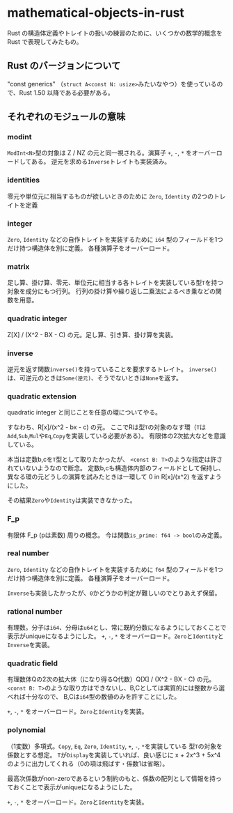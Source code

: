 # mathematical-objects-in-rust
Rust の構造体定義やトレイトの扱いの練習のために、いくつかの数学的概念を Rust で表現してみたもの。

## Rust のバージョンについて
"const generics" （```struct A<const N: usize>```みたいなやつ）を使っているので、Rust 1.50 以降である必要がある。

## それぞれのモジュールの意味
### modint
```ModInt<N>```型の対象は Z / NZ の元と同一視される。演算子 ```+```, ```-```, ```*``` をオーバーロードしてある。
逆元を求める```Inverse```トレイトも実装済み。

### identities
零元や単位元に相当するものが欲しいときのために ```Zero```, ```Identity``` の2つのトレイトを定義

### integer
```Zero```, ```Identity``` などの自作トレイトを実装するために ```i64``` 型のフィールドを1つだけ持つ構造体を別に定義。
各種演算子をオーバーロード。

### matrix
足し算、掛け算、零元、単位元に相当する各トレイトを実装している型```T```を持つ対象を成分にもつ行列。
行列の掛け算や繰り返し二乗法によるべき乗などの関数を用意。

### quadratic integer
Z\[X\] / (X^2 - BX - C) の元。足し算、引き算、掛け算を実装。

### inverse
逆元を返す関数```inverse()```を持っていることを要求するトレイト。
```inverse()```は、可逆元のときは```Some(逆元)```、そうでないときは```None```を返す。

### quadratic extension
quadratic integer と同じことを任意の環についてやる。

すなわち、R[x]/(x^2 - bx - c) の元。
ここでRは型```T```の対象のなす環（```T```は```Add```,```Sub```,```Mul```や```Eq```,```Copy```を実装している必要がある）。
有限体の2次拡大などを意識している。

本当は定数b,cを```T```型として取りたかったが、
```<const B: T>```のような指定は許されていないようなので断念。
定数b,cも構造体内部のフィールドとして保持し、
異なる環の元どうしの演算を試みたときは一環して 0 in R[x]/(x^2) を返すようにした。

その結果```Zero```や```Identity```は実装できなかった。

### F_p
有限体 F_p (pは素数) 周りの概念。
今は関数```is_prime: f64 -> bool```のみ定義。

### real number
```Zero```, ```Identity``` などの自作トレイトを実装するために ```f64``` 型のフィールドを1つだけ持つ構造体を別に定義。
各種演算子をオーバーロード。

```Inverse```も実装したかったが、```0```かどうかの判定が難しいのでとりあえず保留。

### rational number
有理数。分子は```i64```、分母は```u64```とし、常に既約分数になるようにしておくことで表示がuniqueになるようにした。
```+```, ```-```, ```*``` をオーバーロード。```Zero```と```Identity```と```Inverse```を実装。

### quadratic field
有理数体Qの2次の拡大体（になり得るQ代数）Q\[X\] / (X^2 - BX - C) の元。
```<const B: T>```のような取り方はできないし、B,Cとしては実質的には整数から選べれば十分なので、
B,Cは```i64```型の数値のみを許すことにした。

```+```, ```-```, ```*``` をオーバーロード。```Zero```と```Identity```を実装。

### polynomial
（1変数）多項式。```Copy```, ```Eq```, ```Zero```, ```Identity```, ```+```, ```-```, ```*```を実装している
型```T```の対象を係数とする想定。
```T```が```Display```を実装していれば、良い感じに x + 2x^3 + 5x^4 のように出力してくれる（0の項は飛ばす・係数1は省略）。

最高次係数がnon-zeroであるという制約のもと、係数の配列として情報を持っておくことで表示がuniqueになるようにした。

```+```, ```-```, ```*``` をオーバーロード。```Zero```と```Identity```を実装。